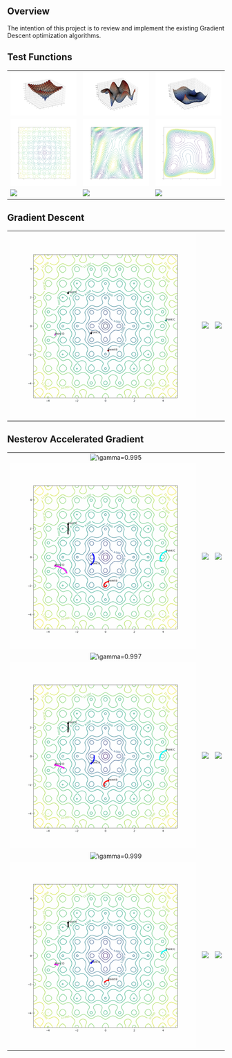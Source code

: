 ## Overview
The intention of this project is to review and implement the existing Gradient Descent optimization algorithms.

## Test Functions

<table>
  <tr>
    <td><img src="/python/images/function-ackley-surface.png?raw=true" width="100%"></td>
    <td><img src="/python/images/function-f1-surface.png?raw=true" width="100%"></td>
    <td><img src="/python/images/function-himmelblau-surface.png?raw=true" width="100%"></td>
  </tr>
  <tr>
    <td><img src="/python/images/function-ackley-contour.png?raw=true" width="100%"></td>
    <td><img src="/python/images/function-f1-contour.png?raw=true" width="100%"></td>
    <td><img src="/python/images/function-himmelblau-contour.png?raw=true" width="100%"></td>
  </tr>
  <tr>
    <td><img src="/python/images/function-ackley.gif?raw=true" width="100%"></td>
    <td><img src="/python/images/function-f1.gif?raw=true" width="100%"></td>
    <td><img src="/python/images/function-himmelblau.gif?raw=true" width="100%"></td>
  </tr>
</table>

## Gradient Descent

<table>
  <tr>
    <td><img src="/python/images/grad-ackley.gif?raw=true" width="100%"></td>
    <td><img src="/python/images/grad-f1.gif?raw=true" width="100%"></td>
    <td><img src="/python/images/grad-himmelblau.gif?raw=true" width="100%"></td>
  </tr>
</table>

## Nesterov Accelerated Gradient

<table>
  <tr>
    <td align="center" colspan = 3><img src="https://latex.codecogs.com/svg.latex?\gamma=0.995" title="\gamma=0.995"/></td>
  </tr>
  <tr>
    <td><img src="/python/images/nag-ackley-gamma-995.gif?raw=true" width="100%"></td>
    <td><img src="/python/images/nag-f1-gamma-995.gif?raw=true" width="100%"></td>
    <td><img src="/python/images/nag-himmelblau-gamma-995.gif?raw=true" width="100%"></td>
  </tr>
  <tr>
    <td align="center" colspan = 3><img src="https://latex.codecogs.com/svg.latex?\gamma=0.997" title="\gamma=0.997"/></td>
  </tr>
  <tr>
    <td><img src="/python/images/nag-ackley-gamma-997.gif?raw=true" width="100%"></td>
    <td><img src="/python/images/nag-f1-gamma-997.gif?raw=true" width="100%"></td>
    <td><img src="/python/images/nag-himmelblau-gamma-997.gif?raw=true" width="100%"></td>
  </tr>
  <tr>
    <td align="center" colspan = 3><img src="https://latex.codecogs.com/svg.latex?\gamma=0.999" title="\gamma=0.999"/></td>
  </tr>
  <tr>
    <td><img src="/python/images/nag-ackley-gamma-999.gif?raw=true" width="100%"></td>
    <td><img src="/python/images/nag-f1-gamma-999.gif?raw=true" width="100%"></td>
    <td><img src="/python/images/nag-himmelblau-gamma-999.gif?raw=true" width="100%"></td>
  </tr>
</table>
